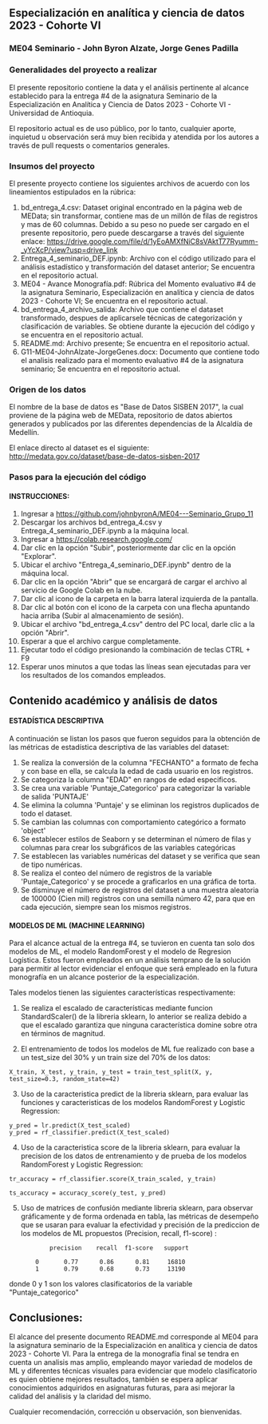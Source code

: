 ## Especialización en analítica y ciencia de datos 2023 - Cohorte VI

### ME04 Seminario - John Byron Alzate, Jorge Genes Padilla


### Generalidades del proyecto a realizar

El presente repositorio contiene la data y el análisis pertinente al alcance establecido para la entrega #4 de la asignatura Seminario de la Especialización en Analítica y Ciencia de Datos 2023 - Cohorte VI - Universidad de Antioquia.

El repositorio actual es de uso público, por lo tanto, cualquier aporte, inquietud u observación será muy bien recibida y atendida por los autores a través de pull requests o comentarios generales.

### Insumos del proyecto

El presente proyecto contiene los siguientes archivos de acuerdo con los lineamientos estipulados en la rúbrica:

1. bd_entrega_4.csv: Dataset original encontrado en la página web de MEData; sin transformar, contiene mas de un millón de filas de registros y mas de 60 columnas. Debido a su peso no puede ser cargado en el presente repositorio, pero puede descargarse a través del siguiente enlace: https://drive.google.com/file/d/1yEoAMXfNiC8sVAktT77Ryumm-_yYcXcP/view?usp=drive_link
2. Entrega_4_seminario_DEF.ipynb: Archivo con el código utilizado para el análisis estadístico y transformación del dataset anterior; Se encuentra en el repositorio actual.
3. ME04 - Avance Monografía.pdf: Rúbrica del Momento evaluativo #4 de la asignatura Seminario, Especialización en analítica y ciencia de datos 2023 - Cohorte VI; Se encuentra en el repositorio actual.
4. bd_entrega_4_archivo_salida: Archivo que contiene el dataset transformado, despues de aplicarsele técnicas de categorización y clasificación de variables. Se obtiene durante la ejecución del código y se encuentra en el repositorio actual.
5. README.md: Archivo presente; Se encuentra en el repositorio actual.
6. G11-ME04-JohnAlzate-JorgeGenes.docx: Documento que contiene todo el analisis realizado para el momento evaluativo #4 de la asignatura seminario; Se encuentra en el repositorio actual.

### Origen de los datos

El nombre de la base de datos es "Base de Datos SISBEN 2017", la cual proviene de la página web de MEData, repositorio de datos abiertos generados y publicados por las diferentes dependencias de la Alcaldía de Medellín.

El enlace directo al dataset es el siguiente: http://medata.gov.co/dataset/base-de-datos-sisben-2017

### Pasos para la ejecución del código

#### INSTRUCCIONES:

1.	Ingresar a https://github.com/johnbyronA/ME04---Seminario_Grupo_11
2.	Descargar los archivos bd_entrega_4.csv y Entrega_4_seminario_DEF.ipynb a la máquina local.
3.	Ingresar a https://colab.research.google.com/
4.	Dar clic en la opción "Subir", posteriormente dar clic en la opción "Explorar".
5.	Ubicar el archivo "Entrega_4_seminario_DEF.ipynb" dentro de la máquina local.
6.	Dar clic en la opción "Abrir" que se encargará de cargar el archivo al servicio de Google Colab en la nube.
7.	Dar clic al icono de la carpeta en la barra lateral izquierda de la pantalla.
8.	Dar clic al botón con el icono de la carpeta con una flecha apuntando hacia arriba (Subir al almacenamiento de sesión).
9.	Ubicar el archivo "bd_entrega_4.csv" dentro del PC local, darle clic a la opción "Abrir".
10.	Esperar a que el archivo cargue completamente.
11.	Ejecutar todo el código presionando la combinación de teclas CTRL + F9
12.	Esperar unos minutos a que todas las líneas sean ejecutadas para ver los resultados de los comandos empleados.

## Contenido académico y análisis de datos

#### ESTADÍSTICA DESCRIPTIVA

A continuación se listan los pasos que fueron seguidos para la obtención de las métricas de estadística descriptiva de las variables del dataset:

1. Se realiza la conversión de la columna "FECHANTO" a formato de fecha y con base en ella, se calcula la edad de cada usuario en los registros.
2. Se categoriza la columna "EDAD" en rangos de edad especificos.
3. Se crea una variable 'Puntaje_Categorico' para categorizar la variable de salida 'PUNTAJE' 
4. Se elimina la columna 'Puntaje' y se eliminan los registros duplicados de todo el dataset.
5. Se cambian las columnas con comportamiento categórico a formato 'object'
6. Se establecer estilos de Seaborn y se determinan el número de filas y columnas para  crear los subgráficos de las variables categóricas
7. Se establecen las variables numéricas del dataset y se verifica que sean de tipo numéricas.
8. Se realiza el conteo del número de registros de la variable 'Puntaje_Categorico' y se procede a graficarlos en una gráfica de torta.
9. Se disminuye el número de registros del dataset a una muestra aleatoria de 100000 (Cien mil) registros con una semilla número 42, para que en cada ejecución, siempre sean los mismos registros.


#### MODELOS DE ML (MACHINE LEARNING)

Para el alcance actual de la entrega #4, se tuvieron en cuenta tan solo dos modelos de ML, el modelo RandomForest y el modelo de Regresion Logística. Estos fueron empleados en un análisis temprano de la solución para permitir al lector evidenciar el enfoque que será empleado en la futura monografía en un alcance posterior de la especialización.

Tales modelos tienen las siguientes características respectivamente:

1. Se realiza el escalado de características mediante funcion StandardScaler() de la libreria sklearn, lo anterior se realiza debido a que el escalado garantiza que ninguna característica domine sobre otra en términos de magnitud.

2. El entrenamiento de todos los modelos de ML fue realizado con base a un test_size del 30% y un train size del 70% de los datos:


```
X_train, X_test, y_train, y_test = train_test_split(X, y, test_size=0.3, random_state=42)
```

3. Uso de la caracteristica predict de la libreria sklearn, para evaluar las funciones y caracteristicas de los modelos RandomForest y Logistic Regression: 

```
y_pred = lr.predict(X_test_scaled)
y_pred = rf_classifier.predict(X_test_scaled)
```

4. Uso de la caracteristica score de la libreria sklearn, para evaluar la precision de los datos de entrenamiento y de prueba de los modelos RandomForest y Logistic Regression: 

```
tr_accuracy = rf_classifier.score(X_train_scaled, y_train)

ts_accuracy = accuracy_score(y_test, y_pred)
```

5. Uso de matrices de confusión mediante libreria sklearn, para observar gráficamente y de forma ordenada en tabla, las métricas de desempeño que se usaran para evaluar la efectividad y precisión de la prediccion de los modelos de ML propuestos (Precision, recall, f1-score) :


               precision    recall  f1-score   support

           0       0.77      0.86      0.81     16810
           1       0.79      0.68      0.73     13190

donde 0 y 1 son los valores clasificatorios de la variable "Puntaje_categorico"

## Conclusiones:

El alcance del presente documento README.md corresponde al ME04 para la asignatura seminario de la Especialización en analítica y ciencia de datos 2023 - Cohorte VI. Para la entrega de la monografía final se tendra en cuenta un analisis mas amplio, empleando mayor variedad de modelos de ML y diferentes técnicas visuales para evidenciar que modelo clasificatorio es quien obtiene mejores resultados, también se espera aplicar conocimientos adquiridos en asignaturas futuras, para asi mejorar la calidad del análisis y la claridad del mismo.

Cualquier recomendación, corrección u observación, son bienvenidas.